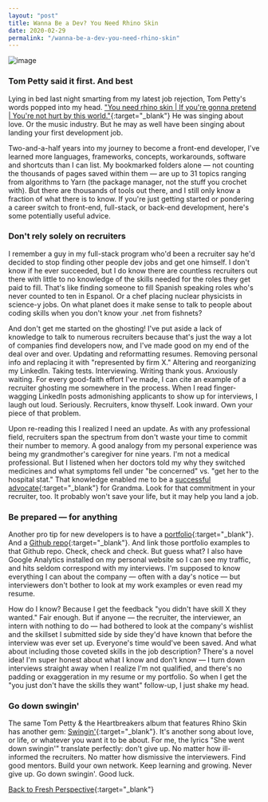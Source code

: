 ```yaml
---
layout: "post"
title: Wanna Be a Dev? You Need Rhino Skin
date: 2020-02-29
permalink: "/wanna-be-a-dev-you-need-rhino-skin"
---
```


![image](https://www.samanthamccallfp18.com/assets/images/rhino_skin.png)

### Tom Petty said it first. And best
Lying in bed last night smarting from my latest job rejection, Tom Petty's words popped into my head. ["You need rhino skin | If you're gonna pretend | You're not hurt by this world."](https://youtu.be/jijAPsFRzQk){:target="_blank"} He was singing about love. Or the music industry. But he may as well have been singing about landing your first development job.

Two-and-a-half years into my journey to become a front-end developer, I've learned more languages, frameworks, concepts, workarounds, software and shortcuts than I can list. My bookmarked folders alone &mdash; not counting the thousands of pages saved within them &mdash; are up to 31 topics ranging from algorithms to Yarn (the package manager, not the stuff you crochet with). But there are thousands of tools out there, and I still only know a fraction of what there is to know. If you're just getting started or pondering a career switch to front-end, full-stack, or back-end development, here's some potentially useful advice.

### Don't rely solely on recruiters
I remember a guy in my full-stack program who'd been a recruiter say he'd decided to stop finding other people dev jobs and get one himself. I don't know if he ever succeeded, but I do know there are countless recruiters out there with little to no knowledge of the skills needed for the roles they get paid to fill. That's like finding someone to fill Spanish speaking roles who's never counted to ten in Espanol. Or a chef placing nuclear physicists in science-y jobs. On what planet does it make sense to talk to people about coding skills when you don't know your .net from fishnets?

And don't get me started on the ghosting! I've put aside a lack of knowledge to talk to numerous recruiters because that's just the way a lot of companies find developers now, and I've made good on my end of the deal over and over. Updating and reformatting resumes. Removing personal info  and replacing it with "represented by firm X." Altering and reorganizing my LinkedIn. Taking tests. Interviewing. Writing thank yous. Anxiously waiting. For every good-faith effort I've made, I can cite an example of a recruiter ghosting me somewhere in the process. When I read finger-wagging LinkedIn posts admonishing applicants to show up for interviews, I laugh out loud. Seriously. Recruiters, know thyself. Look inward. Own your piece of that problem.

Upon re-reading this I realized I need an update. As with any professional field, recruiters span the spectrum from don't waste your time to commit their number to memory. A good analogy from my personal experience was being my grandmother's caregiver for nine years. I'm not a medical professional. But I listened when her doctors told my why they switched medicines and what symptoms fell under "be concerned" vs. "get her to the hospital stat." That knowledge enabled me to be a [successful advocate](https://grandmadrivesmecrazy.wordpress.com/2013/07/23/one-key-to-longevity-advocacy){:target="_blank"} for Grandma. Look for that commitment in your recruiter, too. It probably won't save your life, but it may help you land a job.

### Be prepared &mdash; for anything
Another pro tip for new developers is to have a [portfolio](https://www.samanthamccallfp18.com/portfolio.html){:target="_blank"}. And a [Github repo](https://github.com/green64){:target="_blank"}. And link those portfolio examples to that Github repo. Check, check and check. But guess what? I also have Google Analytics installed on my personal website so I can see my traffic, and hits seldom correspond with my interviews. I'm supposed to know everything I can about the company &mdash; often with a day's notice &mdash; but interviewers don't bother to look at my work examples or even read my resume. 

How do I know? Because I get the feedback "you didn't have skill X they wanted." Fair enough. But if anyone &mdash; the recruiter, the interviewer, an intern with nothing to do &mdash; had bothered to look at the company's wishlist and the skillset I submitted side by side they'd have known that before the interview was ever set up. Everyone's time would've been saved. And what about including those coveted skills in the job description? There's a novel idea! I'm super honest about what I know and don't know &mdash; I turn down interviews straight away when I realize I'm not qualified, and there's no padding or exaggeration in my resume or my portfolio. So when I get the "you just don't have the skills they want" follow-up, I just shake my head. 

### Go down swingin' 
The same Tom Petty &amp; the Heartbreakers album that features Rhino Skin has another gem: [Swingin'](https://youtu.be/I4vJM4L2D2U){:target="_blank"}. It's another song about love, or life, or whatever you want it to be about. For me, the lyrics "She went down swingin'" translate perfectly: don't give up. No matter how ill-informed the recruiters. No matter how dismissive the interviewers. Find good mentors. Build your own network. Keep learning and growing. Never give up. Go down swingin'. Good luck. 

[Back to Fresh Perspective](https://www.samanthamccallfp18.com){:target="_blank"}